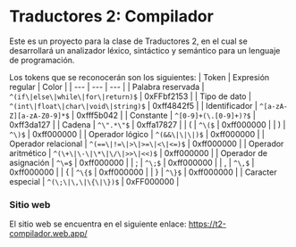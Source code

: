 # Traductores 2: Compilador

Este es un proyecto para la clase de Traductores 2, en el cual se desarrollará un analizador léxico, sintáctico y semántico para un lenguaje de programación.

Los tokens que se reconocerán son los siguientes:
| Token | Expresión regular | Color |
| --- | --- | --- |
| Palabra reservada | `^(if\|else\|while\|for\|return)$` | 0xFFbf2153 |
| Tipo de dato | `^(int\|float\|char\|void\|string)$` | 0xff4842f5 |
| Identificador | `^[a-zA-Z][a-zA-Z0-9]*$` | 0xfff5b042 |
| Constante | `^[0-9]+(\.[0-9]+)?$` | 0xff3da127 |
| Cadena | `^\".*\"$` | 0xffa17827 |
| ( | `^\($` | 0xff000000 |
| ) | `^\)$` | 0xff000000 |
| Operador lógico | `^(&&\|\|\|)$` | 0xff000000 |
| Operador relacional | `^(==\|!=\|>\|>=\|<\|<=)$` | 0xff000000 |
| Operador aritmético | `^(\+\|\-\|\*\|\/\|>>\|<<)$` | 0xff000000 |
| Operador de asignación | `^\=$` | 0xff000000 |
| ; | `^\;$` | 0xff000000 |
| , | `^\,$` | 0xff000000 |
| { | `^\{$` | 0xff000000 |
| } | `^\}$` | 0xff000000 |
| Caracter especial | `^(\;\|\,\|\{\|\})$` | 0xFF000000 |

### Sitio web
El sitio web se encuentra en el siguiente enlace: https://t2-compilador.web.app/
